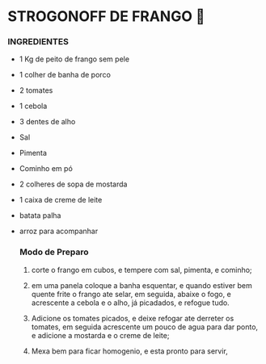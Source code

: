# STROGONOFF DE FRANGO :chicken:



### **INGREDIENTES**

- 1 Kg de peito de frango sem pele

- 1 colher de banha de porco

- 2 tomates

- 1 cebola

- 3 dentes de alho

- Sal

- Pimenta

- Cominho em pó

- 2 colheres de sopa de mostarda

- 1 caixa de creme de leite

- batata palha

- arroz para acompanhar

  ### Modo de Preparo

  1. corte o frango em cubos, e tempere com sal, pimenta, e cominho;  

  2. em uma panela coloque a banha esquentar, e quando estiver bem quente frite o frango ate selar, em seguida, abaixe o fogo, e acrescente a cebola e o alho, já picadados, e refogue tudo.

  3. Adicione os tomates picados, e deixe refogar ate derreter os tomates, em seguida acrescente um pouco de agua para dar ponto, e adicione a mostarda e o creme de leite;

  4. Mexa bem para ficar homogenio, e esta pronto para servir, 

